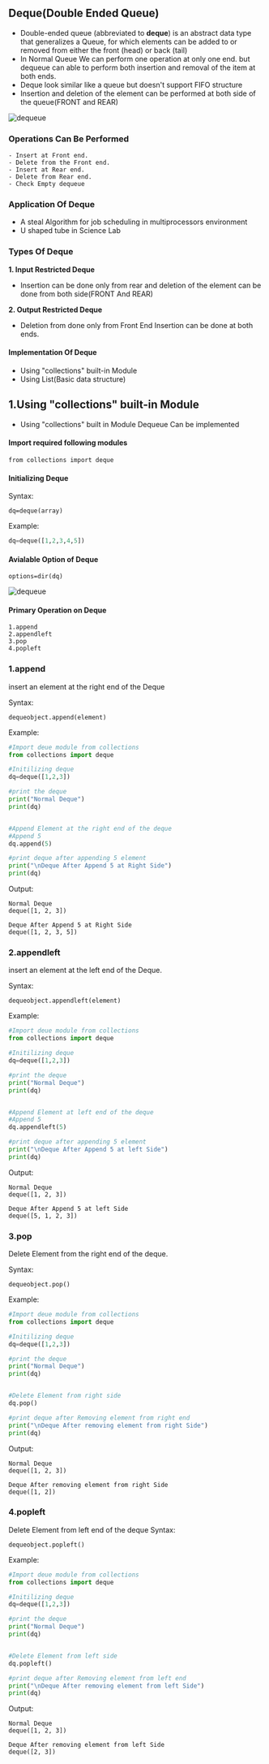 ## Deque(Double Ended Queue)

- Double-ended queue (abbreviated to **deque**) is an abstract data type that generalizes a Queue, 
for which elements can be added to or removed from either the front (head) or back (tail)
- In Normal Queue We can perform one operation at only one end. but dequeue can able to perform both insertion and removal of the item at both ends.
- Deque look similar like a queue but doesn't support FIFO structure
- Insertion and deletion of the element can be performed at both side of the queue(FRONT and REAR)

![dequeue](https://github.com/chavarera/PythonScript/blob/master/DataStructureAndAlgorithm/dequeue.png)

### Operations Can Be Performed
```
- Insert at Front end.
- Delete from the Front end.
- Insert at Rear end.
- Delete from Rear end.
- Check Empty dequeue
```

### Application Of Deque
- A steal Algorithm for job scheduling in multiprocessors environment
- U shaped tube in Science Lab


### Types Of Deque

**1. Input Restricted Deque**
- Insertion can be done only from rear and deletion of the element can be done from both side(FRONT And REAR)

**2. Output Restricted Deque**
- Deletion from done only from Front End Insertion can be done at both ends.


#### Implementation Of Deque

- Using "collections" built-in Module
- Using List(Basic data structure)

## 1.Using "collections" built-in Module

- Using "collections" built in Module Dequeue Can be implemented

#### Import required following modules
```
from collections import deque
```
#### Initializing  Deque
Syntax:
```
dq=deque(array)
```

Example:
```python
dq=deque([1,2,3,4,5])
```

#### Avialable Option of Deque
```
options=dir(dq)
```

![dequeue](https://github.com/chavarera/PythonScript/blob/master/DataStructureAndAlgorithm/dequeue2.png)

#### Primary Operation on Deque
```
1.append
2.appendleft
3.pop
4.popleft
```

### 1.append
insert an element at the right end of the Deque

Syntax:
```
dequeobject.append(element)
```
Example:
```python
#Import deue module from collections
from collections import deque

#Initilizing deque
dq=deque([1,2,3])

#print the deque
print("Normal Deque")
print(dq)


#Append Element at the right end of the deque
#Append 5
dq.append(5)

#print deque after appending 5 element
print("\nDeque After Append 5 at Right Side")
print(dq)
```

Output:
```
Normal Deque
deque([1, 2, 3])

Deque After Append 5 at Right Side
deque([1, 2, 3, 5])
```

### 2.appendleft

insert an element at the left end of the Deque.

Syntax:
```
dequeobject.appendleft(element)
```

Example:
```python
#Import deue module from collections
from collections import deque

#Initilizing deque
dq=deque([1,2,3])

#print the deque
print("Normal Deque")
print(dq)


#Append Element at left end of the deque
#Append 5
dq.appendleft(5)

#print deque after appending 5 element
print("\nDeque After Append 5 at left Side")
print(dq)
```

Output:
```
Normal Deque
deque([1, 2, 3])

Deque After Append 5 at left Side
deque([5, 1, 2, 3])
```

### 3.pop

Delete Element from the right end of the deque.

Syntax:
```
dequeobject.pop()
```

Example:
```python
#Import deue module from collections
from collections import deque

#Initilizing deque
dq=deque([1,2,3])

#print the deque
print("Normal Deque")
print(dq)


#Delete Element from right side
dq.pop()

#print deque after Removing element from right end
print("\nDeque After removing element from right Side")
print(dq)
```

Output:
```
Normal Deque
deque([1, 2, 3])

Deque After removing element from right Side
deque([1, 2])
```


### 4.popleft

Delete Element from left end of the deque
Syntax:
```
dequeobject.popleft()
```

Example:
```python
#Import deue module from collections
from collections import deque

#Initilizing deque
dq=deque([1,2,3])

#print the deque
print("Normal Deque")
print(dq)


#Delete Element from left side
dq.popleft()

#print deque after Removing element from left end
print("\nDeque After removing element from left Side")
print(dq)
```

Output:
```
Normal Deque
deque([1, 2, 3])

Deque After removing element from left Side
deque([2, 3])
```
